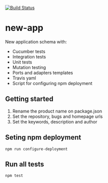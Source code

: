 [![Build Status](https://travis-ci.org/unsegnor/new-app.svg?branch=master)](https://travis-ci.org/unsegnor/new-app)

# new-app
New application schema with:
- Cucumber tests
- Integration tests
- Unit tests
- Mutation testing
- Ports and adapters templates
- Travis yaml
- Script for configuring npm deployment

## Getting started
1. Rename the product name on package.json
2. Set the repository, bugs and homepage urls
3. Set the keywords, description and author

## Seting npm deployment

    npm run configure-deployment

## Run all tests

    npm test